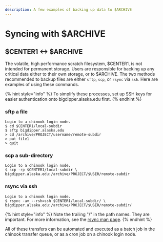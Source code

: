 ```yaml
---
description: A few examples of backing up data to $ARCHIVE
---
```


# Syncing with $ARCHIVE

## $CENTER1 &lt;-&gt; $ARCHIVE

The volatile, high performance scratch filesystem, $CENTER1, is not intended for permanent storage. Users are responsible for backing up any critical data either to their own storage, or to $ARCHIVE. The two methods recommended to backup  files are either `sftp`, `scp`, or `rsync` via `ssh`. Here are examples of using these commands.

{% hint style="info" %}
To simplify these processes, set up SSH keys for easier authentication onto bigdipper.alaska.edu first.
{% endhint %}

### sftp a file

```
Login to a chinook login node.
$ cd $CENTER1/local-subdir
$ sftp bigdipper.alaska.edu
> cd /archive/PROJECT/username/remote-subdir
> put file1
> quit
```

### scp a sub-directory

```text
Login to a chinook login node.
$ scp -rp $CENTER1/local-subdir \
bigdipper.alaska.edu:/archive/PROJECT/$USER/remote-subdir
```

### rsync via ssh

```text
Login to a chinook login node.
$ rsync -av --rsh=ssh $CENTER1/local-subdir/ \
bigdipper.alsaka.edu:/archive/PROJECT/$USER/remote-subdir/
```

{% hint style="info" %}
Note the trailing "/" in the path names. They are important. For more information, see the [rsync man page](https://linux.die.net/man/1/rsync).
{% endhint %}

All of these transfers can be automated and executed as a batch job in the chinook transfer queue, or as a cron job on a chinook login node.

